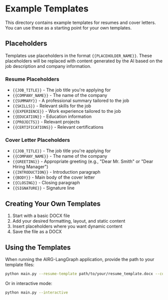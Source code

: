 # Example Templates

This directory contains example templates for resumes and cover letters. You can use these as a starting point for your own templates.

## Placeholders

Templates use placeholders in the format `{{PLACEHOLDER_NAME}}`. These placeholders will be replaced with content generated by the AI based on the job description and company information.

### Resume Placeholders

- `{{JOB_TITLE}}` - The job title you're applying for
- `{{COMPANY_NAME}}` - The name of the company
- `{{SUMMARY}}` - A professional summary tailored to the job
- `{{SKILLS}}` - Relevant skills for the job
- `{{EXPERIENCE}}` - Work experience tailored to the job
- `{{EDUCATION}}` - Education information
- `{{PROJECTS}}` - Relevant projects
- `{{CERTIFICATIONS}}` - Relevant certifications

### Cover Letter Placeholders

- `{{JOB_TITLE}}` - The job title you're applying for
- `{{COMPANY_NAME}}` - The name of the company
- `{{GREETING}}` - Appropriate greeting (e.g., "Dear Mr. Smith" or "Dear Hiring Manager")
- `{{INTRODUCTION}}` - Introduction paragraph
- `{{BODY}}` - Main body of the cover letter
- `{{CLOSING}}` - Closing paragraph
- `{{SIGNATURE}}` - Signature line

## Creating Your Own Templates

1. Start with a basic DOCX file
2. Add your desired formatting, layout, and static content
3. Insert placeholders where you want dynamic content
4. Save the file as a DOCX

## Using the Templates

When running the AIRG-LangGraph application, provide the path to your template files:

```bash
python main.py --resume-template path/to/your/resume_template.docx --cover-letter-template path/to/your/cover_letter_template.docx ...
```

Or in interactive mode:

```bash
python main.py --interactive